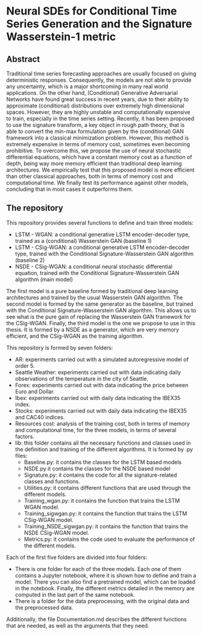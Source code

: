 # Neural SDEs for Conditional Time Series Generation and the Signature Wasserstein-1 metric

## Abstract

Traditional time series forecasting approaches are usually focused on giving deterministic responses. Consequently, the models are not able to provide any uncertainty, which is a major shortcoming in many real world applications. On the other hand, (Conditional) Generative Adversarial Networks have found great success in recent years, due to their ability to approximate (conditional) distributions over extremely high dimensional spaces. However, they are highly unstable and computationally expensive to train, especially in the time series setting. Recently, it has been proposed to use the signature transform, a key object in rough path theory, that is able to convert the min-max formulation given by the (conditional) GAN framework into a classical minimization problem. However, this method is extremely expensive in terms of memory cost, sometimes even becoming prohibitive. To overcome this, we propose the use of neural stochastic differential equations, which have a constant memory cost as a function of depth, being way more memory efficient than traditional deep learning architectures. We empirically test that this proposed model is more efficient than other classical approaches, both in terms of memory cost and computational time. We finally test its performance against other models, concluding that in most cases it outperforms them.



## The repository

This repository provides several functions to define and train three models:

- LSTM - WGAN: a conditional generative LSTM encoder-decoder type, trained as a (conditional) Wasserstein GAN (baseline 1)
- LSTM - CSig-WGAN: a conditional generative LSTM encoder-decoder type, trained with the Conditional Signature-Wasserstein GAN algorithm (baseline 2)
- NSDE - CSig-WGAN: a conditional neural stochastic differential equation, trained with the Conditional Signature-Wasserstein GAN algorithm (main model)

The first model is a pure baseline formed by traditional deep learning architectures and trained by the usual Wasserstein GAN algorithm.
The second model is formed by the same generator as the baseline, but trained with the Conditional Signature-Wasserstein GAN algorithm. This allows us to see what is the pure gain of replacing the Wasserstein GAN framework for the CSig-WGAN.
Finally, the third model is the one we propose to use in this thesis. It is formed by a NSDE as a generator, which are very memory efficient, and the CSig-WGAN as the training algorithm.

This repository is formed by seven folders:
- AR: experiments carried out with a simulated autoregressive model of order 5.
- Seattle Weather: experiments carried out with data indicating daily observations of the temperature in the city of Seattle.
- Forex: experiments carried out with data indicating the price between Euro and Dollar.
- Ibex: experiments carried out with daily data indicating the IBEX35 index.
- Stocks: experiments carried out with daily data indicating the IBEX35 and CAC40 indices.
- Resources cost: analysis of the training cost, both in terms of memory and computational time, for the three models, in terms of several factors.
- lib: this folder contains all the necessary functions and classes used in the definition and training of the different algorithms. It is formed by .py files:
    - Baseline.py: it contains the classes for the LSTM based models
    - NSDE.py it contains the classes for the NSDE based model
    - Signature.py: it contains the code for all the signature-related classes and functions.
    - Utilities.py: it contains different functions that are used through the different models.
    - Training_wgan.py: it contains the function that trains the LSTM WGAN model.
    - Training_sigwgan.py: it contains the function that trains the LSTM CSig-WGAN model.
    - Training_NSDE_sigwgan.py: it contains the function that trains the NSDE CSig-WGAN model.
    - Metrics.py: it contains the code used to evaluate the performance of the different models.


Each of the first five folders are divided into four folders:
- There is one folder for each of the three models. Each one of them contains a Jupyter notebook, where it is shown how to define and train a model. There you can also find a pretrained model, which can be loaded in the notebook. Finally, the different metrics detailed in the memory are computed in the last part of the same notebook.
- There is a folder for the data preprocessing, with the original data and the preprocessed data.

Additionally, the file Documentation.md describes the different functions that are needed, as well as the arguments that they need.
